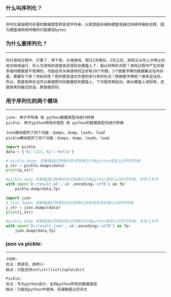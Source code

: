 ### 什么叫序列化？
___
    序列化是指把内存里的数据类型转变成字符串，以使其能存储到硬盘或通过网络传输到远程，因为硬盘或网络传输时只能接受bytes

### 为什么要序列化？
___
    你打游戏过程中，打累了，停下来，关掉游戏、想过2天再玩，2天之后，游戏又从你上次停止的地方继续运行，你上次游戏的进度肯定保存在硬盘上了，是以何种形式呢？游戏过程中产生的很多临时数据是不规律的，可能在你关掉游戏时正好有10个列表，3个嵌套字典的数据集合在内存里，需要存下来？你如何存？把列表变成文件里的多行多列形式？那嵌套字典呢？根本没法存。所以，若是有种办法可以直接把内存数据存到硬盘上，下次程序再启动，再从硬盘上读回来，还是原来的格式的话，那是极好的。

### 用于序列化的两个模块
___
    json: 用于字符串 和 python数据类型间进行转换
    pickle: 用于python特有的类型 和 python的数据类型间进行转换

    Json模块提供了四个功能：dumps、dump、loads、load
    pickle模块提供了四个功能：dumps、dump、loads、load
```python
import pickle
data = {'k1':123,'k2':'Hello'}

# pickle.dumps 将数据通过特殊的形式转换位只有python语言认识的字符串
p_str = pickle.dumps(data)
print(p_str)

#pickle.dump 将数据通过特殊的形式转换位只有python语言认识的字符串，并写入文件
with open('D:/result.pk','wb',encoding='utf8') as fp:
    pickle.dump(data,fp)

import json
# json.dumps 将数据通过特殊的形式转换位所有程序语言都认识的字符串
j_str = json.dumps(data)
print(j_str)

#pickle.dump 将数据通过特殊的形式转换位只有python语言认识的字符串，并写入文件
with open('D:/result.json','wb',encoding='utf8') as fp:
    json.dump(data,fp)
```

### json vs pickle:
___
    JSON:
    优点：跨语言、体积小
    缺点：只能支持int\str\list\tuple\dict
    
    Pickle:
    优点：专为python设计，支持python所有的数据类型
    缺点：只能在python中使用，存储数据占空间大